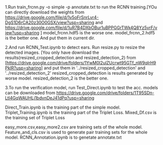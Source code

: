 1.Run train_frcnn.py -o simple -p annotate.txt to run the RCNN training.[YOu can directly download the weights from https://drive.google.com/file/d/1v5oFrSnrLyr4-DgS1D6rCA20z30O0GSX/view?usp=sharing and https://drive.google.com/file/d/1uR7B4DXbOBur1uBPPGGrTWk4Q8Yz5vrF/view?usp=sharing ] model_frcnn.hdf5 is the worse one. model_frcnn_2.hdf5 is the better one.
And put them in current dir.

2.And run RCNN_Test.ipynb to detect ears. Run resize.py to resize the detected images.
[You only have download the results(resized_cropped_detection and resized_detection_2) from [https://drive.google.com/drive/folders/1YwM0I2ulZUcrwt95GTf_nW9qIrH9PklR?usp=sharing] and put them in '../resized_cropped_detection' and '../resized_detection_2'
resized_cropped_detection is results generated by worse model. resized_detection_2 is the better one.

3.To run the verification model, run Test_Direct.ipynb to test the acc. models can be downloaded from https://drive.google.com/drive/folders/1T95SDn-Ltl4GqWAUHLj1bdvnDeJ41dPq?usp=sharing

Direct_Train.ipynb is the training part of the simple model.
Triplet_Training.ipynb is the training part of the Triplet Loss.
Mixed_Df.csv is the training set of Triplet Loss

easy_more.csv,easy_more2.csv are training sets of the whole model.
Feature_and_cls.csv is used to generate pair training sets for the whole model.
RCNN_Annotation.ipynb is to genetate annotate.txt
